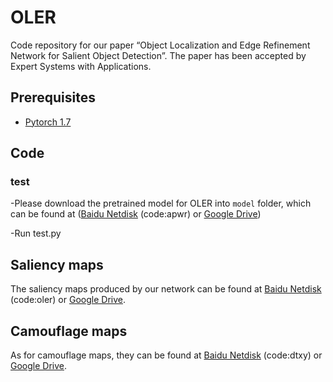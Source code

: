 # OLER

Code repository for our paper “Object Localization and Edge Refinement Network for Salient Object Detection”. 
The paper has been accepted by Expert Systems with Applications.

## Prerequisites
- [Pytorch 1.7](http://pytorch.org/)

## Code
### test

-Please download the pretrained model for OLER into `model` folder, which can be found at ([Baidu Netdisk](https://pan.baidu.com/s/15w7tTToqHlhfVtlFSN3mHQ ) (code:apwr) or [Google Drive](https://drive.google.com/file/d/11LXjaHvhvQKyvfSc2HwqeKjTrJlyTbnd/view?usp=sharing))

-Run test.py

## Saliency maps
The saliency maps produced by our network can be found at [Baidu Netdisk](https://pan.baidu.com/s/10iPhihwGufC2k7rML2O1hw) (code:oler) or [Google Drive](https://drive.google.com/file/d/1p_IsVTTWjr9f9eDlTFhYl3fIBQ1lzbxd/view?usp=sharing).

## Camouflage maps
As for camouflage maps, they can be found at [Baidu Netdisk](https://pan.baidu.com/s/1xm_xI92e-7yD3-3wgcfGbA) (code:dtxy) or [Google Drive](https://drive.google.com/file/d/1zWFdCh_tmjKwd_yCIVXU10lkfSYIdDnt/view?usp=sharing).